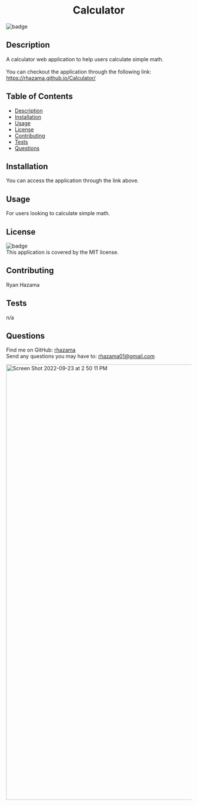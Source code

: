<h1 align="center">Calculator</h1>

![badge](https://img.shields.io/badge/license-MIT-brightgreen)<br />
## Description
A calculator web application to help users calculate simple math.
<br />
<br />
You can checkout the application through the following link: https://rhazama.github.io/Calculator/

## Table of Contents
- [Description](#description)
- [Installation](#installation)
- [Usage](#usage)
- [License](#license)
- [Contributing](#contributing)
- [Tests](#tests)
- [Questions](#questions)
## Installation
You can access the application through the link above.
## Usage
For users looking to calculate simple math.
## License
![badge](https://img.shields.io/badge/license-MIT-brightgreen)
<br />
This application is covered by the MIT license.
## Contributing
Ryan Hazama
## Tests
n/a
## Questions
Find me on GitHub: [rhazama](https://github.com/rhazama)<br />
Send any questions you may have to: rhazama01@gmail.com<br />

<img width="1185" alt="Screen Shot 2022-09-23 at 2 50 11 PM" src="https://user-images.githubusercontent.com/88352747/192061587-b10a9d51-123d-4b56-95b5-8102e80a8bf0.png">
